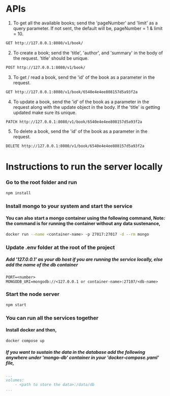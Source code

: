 # APIs

1. To get all the available books; send the 'pageNumber' and 'limit' as a query parameter. If not sent, the default will be, pageNumber = 1 & limit = 10.
```bash
GET http://127.0.0.1:8080/v1/book/
```

2. To create a book; send the 'title', 'author', and 'summary' in the body of the request. 'title' should be unique.
```bash
POST http://127.0.0.1:8080/v1/book/
```

3. To get / read a book, send the 'id' of the book as a parameter in the request.
```bash
GET http://127.0.0.1:8080/v1/book/6540e4e4ee808157d5a93f2a
```

4. To update a book, send the 'id' of the book as a parameter in the request along with the update object in the body. If the 'title' is getting updated make sure its unique. 
```bash
PATCH http://127.0.0.1:8080/v1/book/6540e4e4ee808157d5a93f2a
```

5. To delete a book, send the 'id' of the book as a parameter in the request.
```bash
DELETE http://127.0.0.1:8080/v1/book/6540e4e4ee808157d5a93f2a
```

# Instructions to run the server locally

### Go to the root folder and run

```bash
npm install
```

### Install mongo to your system and start the service

#### You can also start a mongo container using the following command, Note: the command is for running the container without any data sustenance,
```bash
docker run --name <container-name> -p 27017:27017 -d --rm mongo
```

### Update .env folder at the root of the project

##### Add '127.0.0.1' as your db host if you are running the service locally, else add the name of the db container

```.env
PORT=<number>
MONGODB_URI=mongodb://<127.0.0.1 or container-name>:27107/<db-name>
```

### Start the node server

```bash
npm start
```

### You can run all the services together

#### Install docker and then,

```bash
docker compose up
```

##### If you want to sustain the data in the database add the following anywhere under 'mongo-db' container in your 'docker-compose.yaml' file,
```docker-compose.yaml
...
volumes:
    - <path to store the data>:/data/db
...
```